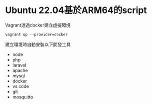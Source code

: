 # Ubuntu 22.04基於ARM64的script

Vagrant透過docker建立虛擬環境
```
vagrant up --provider=docker 
```

建立環境時自動安裝以下開發工具
* node
* php
* laravel
* apache
* mysql
* docker
* vs code
* git
* mosquitto
